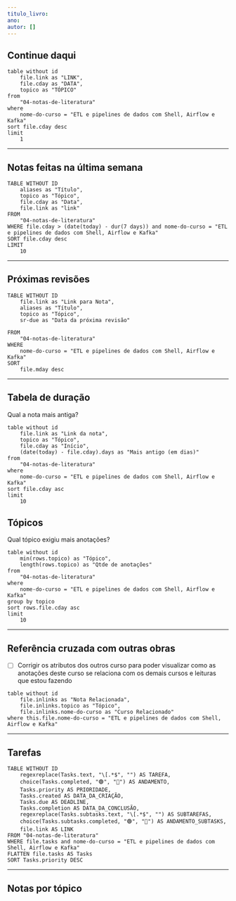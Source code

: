 ```yaml
---
titulo_livro: 
ano: 
autor: []
---
```


## Continue daqui
```dataview
table without id 
	file.link as "LINK",
	file.cday as "DATA",
	topico as "TÓPICO"
from
	"04-notas-de-literatura"
where
	nome-do-curso = "ETL e pipelines de dados com Shell, Airflow e Kafka"
sort file.cday desc
limit
	1
```
----

## Notas feitas na última semana
```dataview
TABLE WITHOUT ID
	aliases as "Título",
	topico as "Tópico",
	file.cday as "Data", 
	file.link as "link"
FROM 
	"04-notas-de-literatura"
WHERE file.cday > (date(today) - dur(7 days)) and nome-do-curso = "ETL e pipelines de dados com Shell, Airflow e Kafka"
SORT file.cday desc
LIMIT
	10
```
----
## Próximas revisões
```dataview
TABLE WITHOUT ID 
	file.link as "Link para Nota",
	aliases as "Título",
	topico as "Tópico",
	sr-due as "Data da próxima revisão"
	
FROM
	"04-notas-de-literatura"
WHERE
	nome-do-curso = "ETL e pipelines de dados com Shell, Airflow e Kafka"
SORT 
	file.mday desc
```

___
## Tabela de duração
Qual a nota mais antiga?
```dataview
table without id 
	file.link as "Link da nota",
	topico as "Tópico",
	file.cday as "Início",
	(date(today) - file.cday).days as "Mais antigo (em dias)"
from
	"04-notas-de-literatura"
where
	nome-do-curso = "ETL e pipelines de dados com Shell, Airflow e Kafka"
sort file.cday asc 
limit
	10
```

## Tópicos
Qual tópico exigiu mais anotações?
```dataview
table without id 
	min(rows.topico) as "Tópico",
	length(rows.topico) as "Qtde de anotações"
from
	"04-notas-de-literatura"
where
	nome-do-curso = "ETL e pipelines de dados com Shell, Airflow e Kafka"
group by topico
sort rows.file.cday asc 
limit
	10
```

---
## Referência cruzada com outras obras
- [ ] Corrigir os atributos dos outros curso para poder visualizar como as anotações deste curso se relaciona com os demais cursos e leituras que estou fazendo
```dataview
table without id 
	file.inlinks as "Nota Relacionada",
	file.inlinks.topico as "Tópico",
	file.inlinks.nome-do-curso as "Curso Relacionado"
where this.file.nome-do-curso = "ETL e pipelines de dados com Shell, Airflow e Kafka" 
```

---
## Tarefas
```dataview
TABLE WITHOUT ID 
	regexreplace(Tasks.text, "\[.*$", "") AS TAREFA, 
	choice(Tasks.completed, "🟢", "🔴") AS ANDAMENTO,
	Tasks.priority AS PRIORIDADE,
	Tasks.created AS DATA_DA_CRIAÇÃO,
	Tasks.due AS DEADLINE, 
	Tasks.completion AS DATA_DA_CONCLUSÃO,
	regexreplace(Tasks.subtasks.text, "\[.*$", "") AS SUBTAREFAS,
	choice(Tasks.subtasks.completed, "🟢", "🔴") AS ANDAMENTO_SUBTASKS, 
	file.link AS LINK
FROM "04-notas-de-literatura"
WHERE file.tasks and nome-do-curso = "ETL e pipelines de dados com Shell, Airflow e Kafka"
FLATTEN file.tasks AS Tasks
SORT Tasks.priority DESC
```

---
## Notas por tópico